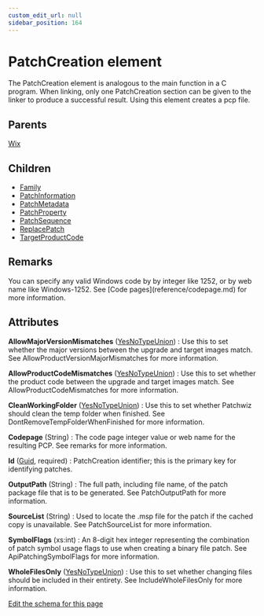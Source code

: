 ```yaml
---
custom_edit_url: null
sidebar_position: 164
---
```

# PatchCreation element
The PatchCreation element is analogous to the main function in a C program. When linking, only one PatchCreation section can be given to the linker to produce a successful result. Using this element creates a pcp file.

## Parents
[Wix](wix.md)

## Children
* [Family](family.md) 
* [PatchInformation](patchinformation.md) 
* [PatchMetadata](patchmetadata.md) 
* [PatchProperty](patchproperty.md) 
* [PatchSequence](patchsequence.md) 
* [ReplacePatch](replacepatch.md) 
* [TargetProductCode](targetproductcode.md) 

## Remarks
<p>You can specify any valid Windows code by by integer like 1252, or by web name like Windows-1252. See [Code pages](reference/codepage.md) for more information.</p>


## Attributes
**AllowMajorVersionMismatches** ([YesNoTypeUnion](yesnotype.md 'Values of this type will either be "yes"/"true" or "no"/"false".'))
  : Use this to set whether the major versions between the upgrade and target images match. See AllowProductVersionMajorMismatches for more information.

**AllowProductCodeMismatches** ([YesNoTypeUnion](yesnotype.md 'Values of this type will either be "yes"/"true" or "no"/"false".'))
  : Use this to set whether the product code between the upgrade and target images match. See AllowProductCodeMismatches for more information.

**CleanWorkingFolder** ([YesNoTypeUnion](yesnotype.md 'Values of this type will either be "yes"/"true" or "no"/"false".'))
  : Use this to set whether Patchwiz should clean the temp folder when finished. See DontRemoveTempFolderWhenFinished for more information.

**Codepage** (String)
  : The code page integer value or web name for the resulting PCP. See remarks for more information.

**Id** ([Guid](guid.md 'Values of this type will look like: "01234567-89AB-CDEF-0123-456789ABCDEF" or "{01234567-89AB-CDEF-0123-456789ABCDEF}". Also allows "PUT-GUID-HERE" for use in examples.'), required)
  : PatchCreation identifier; this is the primary key for identifying patches.

**OutputPath** (String)
  : The full path, including file name, of the patch package file that is to be generated. See PatchOutputPath for more information.

**SourceList** (String)
  : Used to locate the .msp file for the patch if the cached copy is unavailable. See PatchSourceList for more information.

**SymbolFlags** (xs:int)
  : An 8-digit hex integer representing the combination of patch symbol usage flags to use when creating a binary file patch. See ApiPatchingSymbolFlags for more information.

**WholeFilesOnly** ([YesNoTypeUnion](yesnotype.md 'Values of this type will either be "yes"/"true" or "no"/"false".'))
  : Use this to set whether changing files should be included in their entirety. See IncludeWholeFilesOnly for more information.


[Edit the schema for this page](https://github.com/wixtoolset/web/blob/master/src/xsd4/wix.xsd)